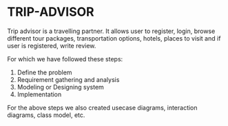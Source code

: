 # TRIP-ADVISOR

Trip advisor is a travelling partner. It allows user to register, login, browse different tour packages, transportation options, hotels, places to visit and if user is registered, write review. 

For which we have followed these steps:

1. Define the problem
2. Requirement gathering and analysis
3. Modeling or Designing system
4. Implementation

For the above steps we also created usecase diagrams, interaction diagrams, class model, etc.
